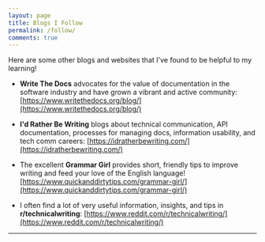 ```yaml
---
layout: page
title: Blogs I Follow
permalink: /follow/
comments: true
---
```


Here are some other blogs and websites that I've found to be helpful to my learning!


* **Write The Docs** advocates for the value of documentation in the software industry and have grown a vibrant and active community: [https://www.writethedocs.org/blog/](https://www.writethedocs.org/blog/)


* **I'd Rather Be Writing** blogs about technical communication, API documentation, processes for managing docs, information usability, and tech comm careers: [https://idratherbewriting.com/](https://idratherbewriting.com/)


* The excellent **Grammar Girl** provides short, friendly tips to improve writing and feed your love of the English language! [https://www.quickanddirtytips.com/grammar-girl/](https://www.quickanddirtytips.com/grammar-girl/)


* I often find a lot of very useful information, insights, and tips in **r/technicalwriting**: [https://www.reddit.com/r/technicalwriting/](https://www.reddit.com/r/technicalwriting/)

----

